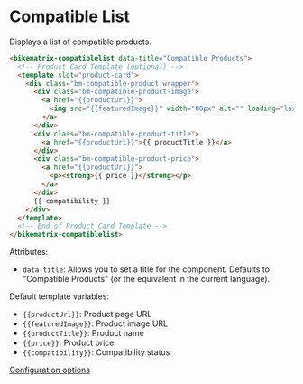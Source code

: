 # Compatible List

Displays a list of compatible products.

```html
<bikematrix-compatiblelist data-title="Compatible Products">
  <!-- Product Card Template (optional) -->
  <template slot="product-card">
    <div class="bm-compatible-product-wrapper">
      <div class="bm-compatible-product-image">
        <a href="{{productUrl}}">
          <img src="{{featuredImage}}" width="80px" alt="" loading="lazy" />
        </a>
      </div>
      <div class="bm-compatible-product-title">
        <a href="{{productUrl}}">{{ productTitle }}</a>
      </div>
      <div class="bm-compatible-product-price">
        <a href="{{productUrl}}">
          <p><strong>{{ price }}</strong></p>
        </a>
      </div>
      {{ compatibility }}
    </div>
  </template>
  <!-- End of Product Card Template -->
</bikematrix-compatiblelist>
```

Attributes:

- `data-title`: Allows you to set a title for the component. Defaults to "Compatible Products" (or the equivalent in the current language).

Default template variables:

- `{{productUrl}}`: Product page URL
- `{{featuredImage}}`: Product image URL
- `{{productTitle}}`: Product name
- `{{price}}`: Product price
- `{{compatibility}}`: Compatibility status

[Configuration options](/docs/configuration#compatible-list-configuration)
